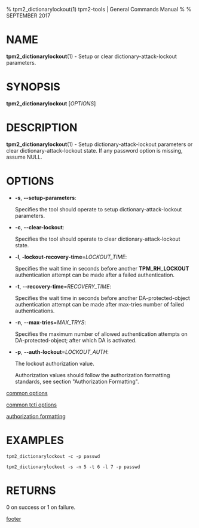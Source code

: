 % tpm2_dictionarylockout(1) tpm2-tools | General Commands Manual
%
% SEPTEMBER 2017

# NAME

**tpm2_dictionarylockout**(1) - Setup or clear dictionary-attack-lockout parameters.

# SYNOPSIS

**tpm2_dictionarylockout** [*OPTIONS*]

# DESCRIPTION

**tpm2_dictionarylockout**(1) - Setup dictionary-attack-lockout parameters or clear
dictionary-attack-lockout state. If any password option is missing, assume NULL.

# OPTIONS

  * **-s**, **--setup-parameters**:

    Specifies the tool should operate to setup dictionary-attack-lockout
    parameters.

  * **-c**, **--clear-lockout**:

    Specifies the tool should operate to clear dictionary-attack-lockout state.

  * **-l**, **-lockout-recovery-time**=_LOCKOUT\_TIME_:

    Specifies the wait time in seconds before another **TPM_RH_LOCKOUT**
    authentication attempt can be made after a failed authentication.

  * **-t**, **--recovery-time**=_RECOVERY\_TIME_:

    Specifies the wait time in seconds before another DA-protected-object
    authentication attempt can be made after max-tries number of failed
    authentications.

  * **-n**, **--max-tries**=_MAX\_TRYS_:

    Specifies the maximum number of allowed authentication attempts on
    DA-protected-object; after which DA is activated.

  * **-p**, **--auth-lockout**=_LOCKOUT\_AUTH_:

    The lockout authorization value.

    Authorization values should follow the authorization formatting standards, see section "Authorization Formatting".

[common options](common/options.md)

[common tcti options](common/tcti.md)

[authorization formatting](common/authorizations.md)

# EXAMPLES

```
tpm2_dictionarylockout -c -p passwd

tpm2_dictionarylockout -s -n 5 -t 6 -l 7 -p passwd
```

# RETURNS

0 on success or 1 on failure.

[footer](common/footer.md)
